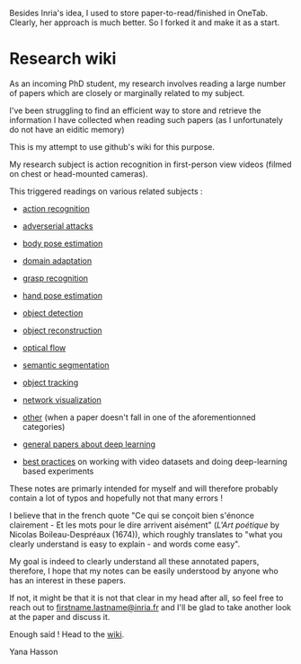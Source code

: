 Besides Inria's idea, I used to store paper-to-read/finished in OneTab. Clearly, her approach is much better. So I forked it and make it as a start.


Research wiki
=============

As an incoming PhD student, my research involves reading a large number of papers which are closely or marginally related to my subject.

I've been struggling to find an efficient way to store and retrieve the information I have collected when reading such papers (as I unfortunately do not have an eiditic memory)

This is my attempt to use github's wiki for this purpose.

My research subject is action recognition in first-person view videos (filmed on chest or head-mounted cameras).

This triggered readings on various related subjects :

- [action recognition](https://github.com/hassony2/inria/wiki/action-papers)
- [adverserial attacks](https://github.com/hassony2/inria/wiki/adverserial-papers)
- [body pose estimation](https://github.com/hassony2/inria/wiki/body-papers)
- [domain adaptation](https://github.com/hassony2/inria/wiki/domain-adaptation-papers)
- [grasp recognition](https://github.com/hassony2/inria/wiki/grasp-papers)
- [hand pose estimation](https://github.com/hassony2/inria/wiki/hand-papers)
- [object detection](https://github.com/hassony2/inria/wiki/detection-papers)
- [object reconstruction](https://github.com/hassony2/inria/wiki/object-reconstruction-papers)
- [optical flow](https://github.com/hassony2/inria/wiki/optical-flow-papers)
- [semantic segmentation](https://github.com/hassony2/inria/wiki/segmentation-papers)
- [object tracking](https://github.com/hassony2/inria/wiki/tracking-papers)

- [network visualization](https://github.com/hassony2/inria/wiki/visualization-papers)

- [other](https://github.com/hassony2/inria/wiki/other-papers) (when a paper doesn't fall in one of the aforementionned categories)


- [general papers about deep learning](https://github.com/hassony2/inria/wiki/deep-learning-papers)

- [best practices](https://github.com/hassony2/inria/wiki/best-practices) on working with video datasets and doing deep-learning based experiments

These notes are primarly intended for myself and will therefore probably contain a lot of typos and hopefully not that many errors !

I believe that in the french quote "Ce qui se conçoit bien s'énonce clairement - Et les mots pour le dire arrivent aisément" (*L'Art poétique* by Nicolas Boileau-Despréaux (1674)), which roughly translates to "what you clearly understand is easy to explain - and words come easy".

My goal is indeed to clearly understand all these annotated papers, therefore, I hope that my notes can be easily understood by anyone who has an interest in these papers.

If not, it might be that it is not that clear in my head after all, so feel free to reach out to firstname.lastname@inria.fr and I'll be glad to take another look at the paper and discuss it.

Enough said ! Head to the [wiki](https://github.com/hassony2/inria/wiki).

Yana Hasson
